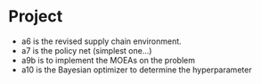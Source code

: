 # Project
- a6 is the revised supply chain environment.
- a7 is the policy net (simplest one...)
- a9b is to implement the MOEAs on the problem
- a10 is the Bayesian optimizer to determine the hyperparameter
